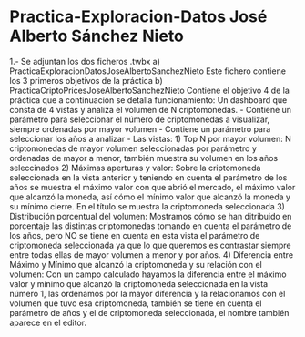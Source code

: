 # Practica-Exploracion-Datos José Alberto Sánchez Nieto
1.- Se adjuntan los dos ficheros .twbx
  a) PracticaExploracionDatosJoseAlbertoSanchezNieto
    Este fichero contiene los 3 primeros objetivos de la práctica
  b) PracticaCriptoPricesJoseAlbertoSanchezNieto
    Contiene el objetivo 4 de la práctica que a continuación se detalla funcionamiento:
    Un dashboard que consta de 4 vistas y analiza el volumen de N criptomonedas.
    - Contiene un parámetro para seleccionar el número de criptomonedas a visualizar, siempre ordenadas por mayor volumen
    - Contiene un parámetro para seleccionar los años a analizar
    - Las vistas:
      1) Top N por mayor volumen:
        N criptomonedas de mayor volumen seleccionadas por parámetro y ordenadas de mayor a menor, también muestra
        su volumen en los años seleccinados
      2) Máximas aperturas y valor:
        Sobre la criptomoneda seleccionada en la vista anterior y teniendo en cuenta el parámetro de los años se muestra
        el máximo valor con que abrió el mercado, el máximo valor que alcanzó la moneda, así cómo el mínimo valor que alcanzó
        la moneda y su mínimo cierre. En el título se muestra la criptomoneda seleccionada
      3) Distribución porcentual del volumen:
        Mostramos cómo se han ditribuido en porcentaje las distintas criptomonedas tomando en cuenta el parámetro de los años,
        pero NO se tiene en cuenta en esta vista el parámetro de criptomoneda seleccionada ya que lo que queremos es contrastar
        siempre entre todas ellas de mayor volumen a menor y por años.
      4) Diferencia entre Máximo y Mínimo que alcanzó la criptomoneda y su relación con el volumen:
        Con un campo calculado hayamos la diferencia entre el máximo valor y mínimo que alcanzó la criptomoneda seleccionada en la vista
        número 1, las ordenamos por la mayor diferencia y la relacionamos con el volumen que tuvo esa criptomoneda, también se tiene
        en cuenta el parámetro de años y el de criptomoneda seleccionada, el nombre también aparece en el editor.
